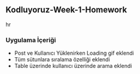## Kodluyoruz-Week-1-Homework
hr
### Uygulama İçeriği
- Post ve Kullanıcı Yüklenirken Loading gif eklendi
- Tüm sütunlara sıralama özelliği eklendi
- Table üzerinde kullanıcı üzerinde arama eklendi